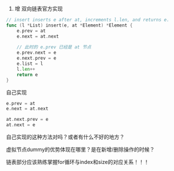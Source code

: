 1. 增
双向链表官方实现
```go
// insert inserts e after at, increments l.len, and returns e.
func (l *List) insert(e, at *Element) *Element {
	e.prev = at
	e.next = at.next
    
    // 此时的 e.prev 已经是 at 节点
	e.prev.next = e
	e.next.prev = e
	e.list = l
	l.len++
	return e
}
```
自己实现
```go
e.prev = at
e.next = at.next

at.next.prev = e
at.next = e
```
自己实现的这种方法对吗？或者有什么不好的地方？


虚拟节点dummy的优势体现在哪里？是在新增/删除操作的时候？


链表部分应该熟练掌握for循环与index和size的对应关系！！！